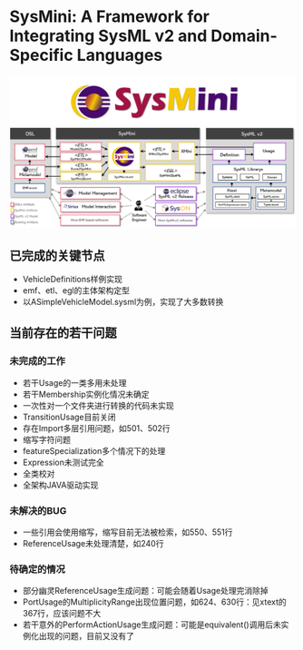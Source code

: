 # SysMini: A Framework for Integrating SysML v2 and Domain-Specific Languages

![LOGO](https://github.com/Ruizhe-Yang/SysMini/blob/main/logo.png)
![SysMini Architecture](https://github.com/Ruizhe-Yang/SysMini/blob/main/SysMini%20architecture.png)

## 已完成的关键节点

- VehicleDefinitions样例实现
- emf、etl、egl的主体架构定型
- 以ASimpleVehicleModel.sysml为例，实现了大多数转换

## 当前存在的若干问题

### 未完成的工作

- 若干Usage的一类多用未处理
- 若干Membership实例化情况未确定
- 一次性对一个文件夹进行转换的代码未实现
- TransitionUsage目前关闭
- 存在Import多层引用问题，如501、502行
- 缩写字符问题
- featureSpecialization多个情况下的处理
- Expression未测试完全
- 全类校对
- 全架构JAVA驱动实现

### 未解决的BUG

- 一些引用会使用缩写，缩写目前无法被检索，如550、551行
- ReferenceUsage未处理清楚，如240行

### 待确定的情况

- 部分幽灵ReferenceUsage生成问题：可能会随着Usage处理完消除掉
- PortUsage的MultiplicityRange出现位置问题，如624、630行：见xtext的367行，应该问题不大
- 若干意外的PerformActionUsage生成问题：可能是equivalent()调用后未实例化出现的问题，目前又没有了
